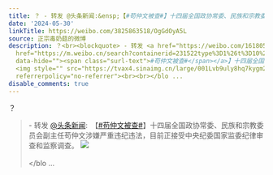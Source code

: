```yaml
---
title: ？ - 转发 @头条新闻:&ensp;【#苟仲文被查#】十四届全国政协常委、民族和宗教委员会副主任苟仲文涉嫌严重违纪违法，目前正接受中央纪委国家监委纪律审查和监察调...
date: '2024-05-30'
linkTitle: https://weibo.com/3825863518/OgGdOyA5L
source: 正宗毒奶菇的微博
description: ？<br><blockquote> - 转发 <a href="https://weibo.com/1618051664" target="_blank">@头条新闻</a>: 【<a
  href="https://m.weibo.cn/search?containerid=231522type%3D1%26t%3D10%26q%3D%23%E8%8B%9F%E4%BB%B2%E6%96%87%E8%A2%AB%E6%9F%A5%23&amp;extparam=%23%E8%8B%9F%E4%BB%B2%E6%96%87%E8%A2%AB%E6%9F%A5%23"
  data-hide=""><span class="surl-text">#苟仲文被查#</span></a>】十四届全国政协常委、民族和宗教委员会副主任苟仲文涉嫌严重违纪违法，目前正接受中央纪委国家监委纪律审查和监察调查。
  <img style="" src="https://tvax4.sinaimg.cn/large/001Lvb9uly8hq7kygm2r2j60x60f6wgn02.jpg"
  referrerpolicy="no-referrer"><br><br></blo ...
disable_comments: true
---
```

？<br><blockquote> - 转发 <a href="https://weibo.com/1618051664" target="_blank">@头条新闻</a>: 【<a href="https://m.weibo.cn/search?containerid=231522type%3D1%26t%3D10%26q%3D%23%E8%8B%9F%E4%BB%B2%E6%96%87%E8%A2%AB%E6%9F%A5%23&amp;extparam=%23%E8%8B%9F%E4%BB%B2%E6%96%87%E8%A2%AB%E6%9F%A5%23" data-hide=""><span class="surl-text">#苟仲文被查#</span></a>】十四届全国政协常委、民族和宗教委员会副主任苟仲文涉嫌严重违纪违法，目前正接受中央纪委国家监委纪律审查和监察调查。 <img style="" src="https://tvax4.sinaimg.cn/large/001Lvb9uly8hq7kygm2r2j60x60f6wgn02.jpg" referrerpolicy="no-referrer"><br><br></blo ...